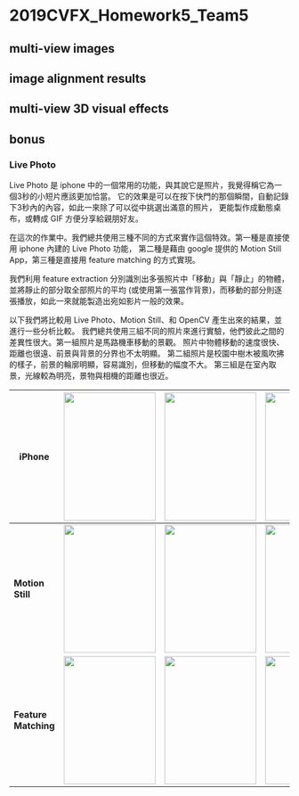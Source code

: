 # 2019CVFX_Homework5_Team5

## multi-view images
## image alignment results
## multi-view 3D visual effects
## bonus
### Live Photo

Live Photo 是 iphone 中的一個常用的功能，與其說它是照片，我覺得稱它為一個3秒的小短片應該更加恰當。
它的效果是可以在按下快門的那個瞬間，自動記錄下3秒內的內容，如此一來除了可以從中挑選出滿意的照片，
更能製作成動態桌布，或轉成 GIF 方便分享給親朋好友。 <br>

在這次的作業中。我們總共使用三種不同的方式來實作這個特效。第一種是直接使用 iphone 內建的 Live Photo 功能，
第二種是藉由 google 提供的 Motion Still App，第三種是直接用 feature matching 的方式實現。

我們利用 feature extraction 分別識別出多張照片中「移動」與「靜止」的物體，並將靜止的部分取全部照片的平均
(或使用第一張當作背景)，而移動的部分則逐張播放，如此一來就能製造出宛如影片一般的效果。 <br>

以下我們將比較用 Live Photo、Motion Still、和 OpenCV 產生出來的結果，並進行一些分析比較。
我們總共使用三組不同的照片來進行實驗，他們彼此之間的差異性很大。第一組照片是馬路機車移動的景觀。
照片中物體移動的速度很快、距離也很遠、前景與背景的分界也不太明顯。
第二組照片是校園中樹木被風吹拂的樣子，前景的輪廓明顯，容易識別，但移動的幅度不大。
第三組是在室內取景，光線較為明亮，景物與相機的距離也很近。


| iPhone               | <img src="./Images/lp1.gif" width="165" height="230"> | <img src="./Images/lp2.gif" width="165" height="230"> | <img src="./Images/lp3.gif" width="165" height="230"> | <img src="./Images/lp4.gif" width="165" height="230"> | 
| --------             | --------                                              | --------                                              | --------                                              | --------                                              |
| **Motion Still**     | <img src="./Images/ms1.gif" width="165" height="230"> | <img src="./Images/ms2.gif" width="165" height="230"> | <img src="./Images/ms3.gif" width="165" height="230"> | <img src="./Images/ms4.gif" width="165" height="230"> |
| **Feature Matching** | <img src="./Images/ms1.gif" width="165" height="230"> | <img src="./Images/ms2.gif" width="165" height="230"> | <img src="./Images/ms3.gif" width="165" height="230"> | <img src="./Images/ms4.gif" width="165" height="230"> |